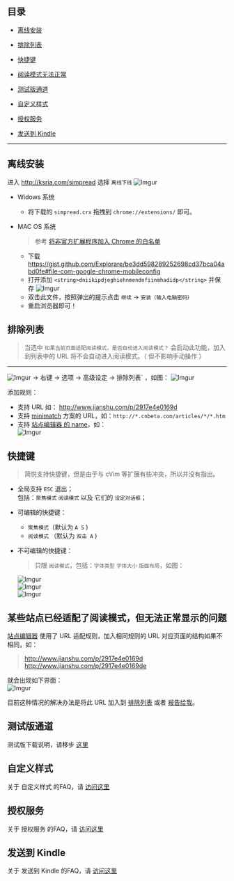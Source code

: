 目录
---
- [离线安装](https://github.com/Kenshin/simpread/wiki/入门指南（-操作指引-）#离线安装)
- [排除列表](https://github.com/Kenshin/simpread/wiki/入门指南（-操作指引-）#排除列表)
- [快捷键](https://github.com/Kenshin/simpread/wiki/入门指南（-操作指引-）#快捷键)

- [阅读模式无法正常](https://github.com/Kenshin/simpread/wiki/%E5%85%A5%E9%97%A8%E6%8C%87%E5%8D%97%EF%BC%88-%E6%93%8D%E4%BD%9C%E6%8C%87%E5%BC%95-%EF%BC%89#%E6%9F%90%E4%BA%9B%E7%AB%99%E7%82%B9%E5%B7%B2%E7%BB%8F%E9%80%82%E9%85%8D%E4%BA%86%E9%98%85%E8%AF%BB%E6%A8%A1%E5%BC%8F%E4%BD%86%E6%97%A0%E6%B3%95%E6%AD%A3%E5%B8%B8%E6%98%BE%E7%A4%BA%E7%9A%84%E9%97%AE%E9%A2%98)
- [测试版通道](https://github.com/Kenshin/simpread/wiki/%E5%85%A5%E9%97%A8%E6%8C%87%E5%8D%97%EF%BC%88-%E6%93%8D%E4%BD%9C%E6%8C%87%E5%BC%95-%EF%BC%89#%E6%B5%8B%E8%AF%95%E7%89%88%E9%80%9A%E9%81%93)
- [自定义样式](https://github.com/Kenshin/simpread/wiki/FAQ#%E8%87%AA%E5%AE%9A%E4%B9%89%E6%A0%B7%E5%BC%8F)
- [授权服务](https://github.com/Kenshin/simpread/wiki/FAQ#%E6%8E%88%E6%9D%83%E6%9C%8D%E5%8A%A1)
- [发送到 Kindle](https://github.com/Kenshin/simpread/wiki/FAQ#%E5%8F%91%E9%80%81%E5%88%B0-kindle)

***

离线安装
---

进入 http://ksria.com/simpread 选择 `离线下线`
![Imgur](http://i.imgur.com/ocmtcSpl.png)

- Widows 系统
  - 将下载的 `simpread.crx` 拖拽到  `chrome://extensions/` 即可。

- MAC OS 系统
  > 参考 [将非官方扩展程序加入 Chrome 的白名单](https://hencolle.com/2016/10/16/baidu_exporter/)
  - 下载 https://gist.github.com/Explorare/be3dd598289252698cd37bca04abd0fe#file-com-google-chrome-mobileconfig
  - 打开添加 `<string>dniikipdjeghiehnmendnfiinmhadidp</string>` 并保存
    ![Imgur](http://i.imgur.com/QozEOJGl.png)
  - 双击此文件，按照弹出的提示点击 `继续` → `安装（输入电脑密码）`
  - 重启浏览器即可！

排除列表
---

> 当选中 `如果当前页面适配阅读模式，是否自动进入阅读模式？` 会启动此功能，加入到列表中的 URL 将不会自动进入阅读模式。（ 但不影响手动操作 ）
---
![Imgur](http://i.imgur.com/dyROEBi.png) → 右键 → 选项 → 高级设定 → 排除列表` ，如图：
![Imgur](http://i.imgur.com/CdoZOkUl.png)

添加规则：
- 支持 URL 如： http://www.jianshu.com/p/2917e4e0169d
- 支持 [minimatch](https://github.com/isaacs/minimatch) 方案的 URL，如：`http://*.cnbeta.com/articles/*/*.htm`
- 支持 [站点编辑器 的 name](https://github.com/Kenshin/simpread/wiki/站点编辑器#对应字段)，如：  
![Imgur](http://i.imgur.com/IFc5kAEl.png) 

快捷键
---
> 简悦支持快捷键，但是由于与 cVim 等扩展有些冲突，所以并没有指出。

- 全局支持 `ESC` 退出；  
  包括：`聚焦模式` `阅读模式` 以及 它们的 `设定对话框`；

- 可编辑的快捷键：
   - `聚焦模式`（默认为 `A S` ) 
   - `阅读模式` （默认为 `双击 A` ) 

- 不可编辑的快捷键：
  > 只限 `阅读模式`，包括：`字体类型` `字体大小` `版面布局`，如图：  
  
  ![Imgur](http://i.imgur.com/KgIhnoVl.png)  
  ![Imgur](http://i.imgur.com/Y7vCUFll.png)  
  ![Imgur](http://i.imgur.com/ebbvkIDl.png) 

某些站点已经适配了阅读模式，但无法正常显示的问题
---

[站点编辑器](https://github.com/Kenshin/simpread/wiki/站点编辑器) 使用了 URL 适配规则，加入相同规则的 URL 对应页面的结构如果不相同，如：  

> http://www.jianshu.com/p/2917e4e0169d  
> http://www.jianshu.com/p/2917e4e0169de

就会出现如下界面：  
![Imgur](http://i.imgur.com/jckXO4yl.png)

目前这种情况的解决办法是将此 URL 加入到 [排除列表](https://github.com/Kenshin/simpread/wiki/入门指南（-操作指引-）#排除列表) 或者 [报告给我](https://github.com/Kenshin/simpread/issues/new)。

测试版通道
---
测试版下载说明，请移步 [这里](https://github.com/Kenshin/simpread/wiki/%E6%B5%8B%E8%AF%95%E7%89%88)

自定义样式
---
关于 自定义样式 的FAQ，请 [访问这里](https://github.com/Kenshin/simpread/wiki/%E8%87%AA%E5%AE%9A%E4%B9%89%E6%A0%B7%E5%BC%8F)

授权服务
---
关于 授权服务 的FAQ，请 [访问这里](https://github.com/Kenshin/simpread/wiki/%E6%8E%88%E6%9D%83%E6%9C%8D%E5%8A%A1)

发送到 Kindle
---
关于 发送到 Kindle 的FAQ，请 [访问这里](https://github.com/Kenshin/simpread/wiki/%E5%8F%91%E9%80%81%E5%88%B0-Kindle)